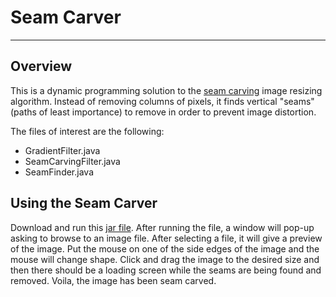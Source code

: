 # Seam Carver

---

## Overview

This is a dynamic programming solution to the [seam
carving](http://en.wikipedia.org/wiki/Seam_carving) image resizing
algorithm. Instead of removing columns of pixels, it finds vertical
"seams" (paths of least importance) to remove in order to prevent image
distortion.

The files of interest are the following:

-   GradientFilter.java
-   SeamCarvingFilter.java
-   SeamFinder.java


## Using the Seam Carver

Download and run this [jar
file](https://github.com/downloads/kverrier/Seam-Carver/seam-carver.jar).
After running the file, a window will pop-up asking to browse to an
image file. After selecting a file, it will give a preview of the image.
Put the mouse on one of the side edges of the image and the mouse will
change shape. Click and drag the image to the desired size and then
there should be a loading screen while the seams are being found and
removed. Voila, the image has been seam carved.



